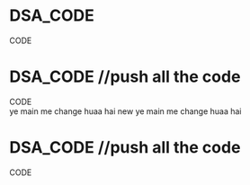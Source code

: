 # DSA_CODE
CODE

# DSA_CODE //push all the code 
CODE  
ye main me change huaa hai new
ye main me change huaa hai
# DSA_CODE //push all the code 
CODE 


